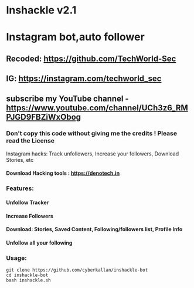 # Inshackle v2.1
# Instagram bot,auto follower
## Recoded: https://github.com/TechWorld-Sec
## IG: https://instagram.com/techworld_sec
## subscribe my YouTube channel - https://www.youtube.com/channel/UCh3z6_RMPJGD9FBZiWxObog
### Don't copy this code without giving me the credits ! Please read the License 
Instagram hacks: Track unfollowers, Increase your followers, Download Stories, etc

#### Download Hacking tools : https://denotech.in

### Features:
#### Unfollow Tracker
#### Increase Followers
#### Download: Stories, Saved Content, Following/followers list, Profile Info
#### Unfollow all your following

### Usage:
```
git clone https://github.com/cyberkallan/inshackle-bot
cd inshackle-bot
bash inshackle.sh
```
